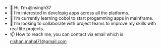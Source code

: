 - 👋 Hi, I’m @nsingh37
- 👀 I’m interested in developig apps across all the platforms.
- 🌱 I’m currently learning cobol to start progamming apps in mainframe.
- 💞️ I’m looking to collaborate with project teams to improve my skills with real life projects.
- 📫 How to reach me, you can contact via email which is nishan.mahal71@gmail.com

<!---
nsingh37/nsingh37 is a ✨ special ✨ repository because its `README.md` (this file) appears on your GitHub profile.
You can click the Preview link to take a look at your changes.
--->
